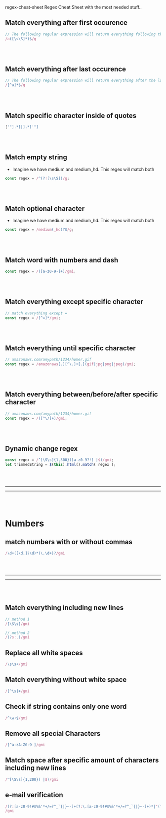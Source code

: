 regex-cheat-sheet
Regex Cheat Sheet with the most needed stuff..



## Match everything after first occurence
```javascript
// The following regular expression will return everything following the first occurrence of the character “a”.
/a([\s\S]*)$/g
```

<br><br>

## Match everything after last occurence
```javascript
// The following regular expression will return everything after the last occurrence of the letter “a”:
/[^a]*$/g
```

<br><br>


## Match specific character inside of quotes
```javascript
['"].*[|].*['"]
```

<br><br>



## Match empty string
- Imagine we have medium and medium_hd. This regex will match both
```javascript
const regex = /^(?![\s\S])/g;
```

<br><br>

## Match optional character
- Imagine we have medium and medium_hd. This regex will match both
```javascript
const regex = /medium(_hd)?$/g;
```

<br><br>


## Match word with numbers and dash
```javascript
const regex = /([a-z0-9-]+)/gmi;
```

<br><br>

## Match everything except specific character
```javascript
// match everything except =
const regex = /[^=]*/gmi;
```

<br><br>

## Match everything until specific character
```javascript
// amazonaws.com/anypath/1234/homer.gif
const regex = /amazonaws[.][^\.]+[.](gif|jpg|png|jpeg)/gmi;
```


<br><br>

## Match everything between/before/after specific character
```javascript
// amazonaws.com/anypath/1234/homer.gif
const regex = /([^\/]+)/gmi;
```




<br><br>

## Dynamic change regex
```javascript
const regex = /^[\S\s]{1,300}([a-z0-9?!] |$)/gmi;
let trimmedString = $(this).html().match( regex );
```



<br><br>


 _____________________________________________________
 _____________________________________________________


<br />
<br />

# Numbers

## match numbers with or without commas
```javascript
/\d+([\d,]?\d)*(\.\d+)?/gmi
```


<br />
<br />


 _____________________________________________________
 _____________________________________________________


<br />
<br />


## Match everything including new lines
```javascript
// method 1
/[\S\s]/gmi

// method 2
/(?s:.)/gmi
```

## Replace all white spaces
```javascript
/\s\s+/gmi
```  

## Match everything without white space
```javascript
/[^\s]+/gmi
```  

## Check if string contains only one word
```javascript
/^\w+$/gmi
```  





## Remove all special Characters
```javascript
/[^a-zA-Z0-9 ]/gmi
```  



## Match space after specific amount of characters including new lines
```javascript
/^[\S\s]{1,200}( |$)/gmi
```  



## e-mail verification
```javascript
/(?:[a-z0-9!#$%&'*+/=?^_`{|}~-]+(?:\.[a-z0-9!#$%&'*+/=?^_`{|}~-]+)*|"(?:[\x01-\x08\x0b\x0c\x0e-\x1f\x21\x23-\x5b\x5d-\x7f]|\\[\x01-\x09\x0b\x0c\x0e-\x7f])*")@(?:(?:[a-z0-9](?:[a-z0-9-]*[a-z0-9])?\.)+[a-z0-9](?:[a-z0-9-]*[a-z0-9])?|\[(?:(?:(2(5[0-5]|[0-4][0-9])|1[0-9][0-9]|[1-9]?[0-9]))\.){3}(?:(2(5[0-5]|[0-4][0-9])|1[0-9][0-9]|[1-9]?[0-9])|[a-z0-9-]*[a-z0-9]:(?:[\x01-\x08\x0b\x0c\x0e-\x1f\x21-\x5a\x53-\x7f]|\\[\x01-\x09\x0b\x0c\x0e-\x7f])+)\])
/gmi
```  
